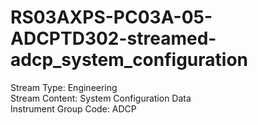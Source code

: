# RS03AXPS-PC03A-05-ADCPTD302-streamed-adcp_system_configuration

Stream Type: Engineering<br>
Stream Content: System Configuration Data<br>
Instrument Group Code: ADCP<br>

